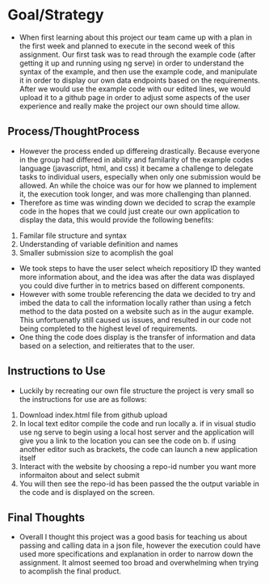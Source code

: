 # Goal/Strategy
- When first learning about this project our team came up with a plan in the first week and planned to execute in the second week
of this assignment. Our first task was to read through the example code (after getting it up and running using ng serve) in order
to understand the syntax of the example, and then use the example code, and manipulate it in order to display our own data endpoints
based on the requirements. After we would use the example code with our edited lines, we would upload it to a github page in order
to adjust some aspects of the user experience and really make the project our own should time allow.

## Process/ThoughtProcess
- However the process ended up differeing drastically. Because everyone in the group had differed in ability and familarity of 
the example codes language (javascript, html, and css) it became a challenge to delegate tasks to individual users, especially when
only one submission would be allowed. An while the choice was our for how we planned to implement it, the execution took longer, and 
was more challenging than planned. 
- Therefore as time was winding down we decided to scrap the example code in the hopes that we could just create our own application
to display the data, this would provide the following benefits: 
1. Familar file structure and syntax
2. Understanding of variable definition and names
3. Smaller submission size to acomplish the goal
- We took steps to have the user select wheich repositiory ID they wanted more information about, and the idea was after the data
was displayed you could dive further in to metrics based on different components. 
- However with some trouble referencing the data we decided to try and imbed the data to call the information locally rather than
using a fetch method to the data posted on a website such as in the augur example. This unfortuenatly still caused us issues, and 
resulted in our code not being completed to the highest level of requirements. 
- One thing the code does display is the transfer of information and data based on a selection, and reitierates that to the user. 

## Instructions to Use
- Luckily by recreating our own file structure the project is very small so the instructions for use are as follows: 
1. Download index.html file from github upload
2. In local text editor compile the code and run locally
 a. if in visual studio use ng serve to begin using a local host server and the application will give you a link to the location
 you can see the code on
 b. if using another editor such as brackets, the code can launch a new application itself
3. Interact with the website by choosing a repo-id number you want more informaiton about and select submit
4. You will then see the repo-id has been passed the the output variable in the code and is displayed on the screen.

## Final Thoughts
- Overall I thought this project was a good basis for teaching us about passing and calling data in a json file, however the 
execution could have used more specifications and explanation in order to narrow down the assignment. It almost seemed too broad
and overwhelming when trying to acomplish the final product. 

